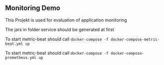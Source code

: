 ## Monitoring Demo

This Projekt is used for evaluation of application monitoring

The jars in folder service should be generated at first 

To start metric-beat should call `docker-compose -f docker-compose-metric-beat.yml up`

To start metric-beat should call `docker-compose -f docker-compose-prometheus.yml up`
